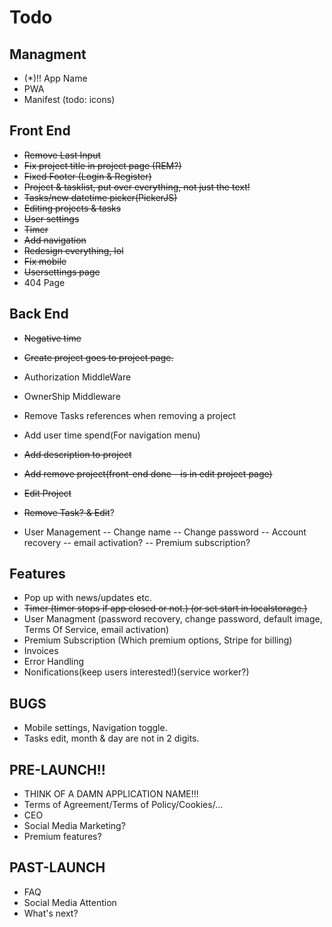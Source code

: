 # Todo

## Managment
 - (*)!! App Name
 - PWA
 - Manifest (todo: icons)

## Front End
 - ~~Remove Last Input~~
 - ~~Fix project title in project page (REM?)~~
 - ~~Fixed Footer (Login & Register)~~
 - ~~Project & tasklist, put <a> over everything, not just the text!~~
 - ~~Tasks/new datetime picker(PickerJS)~~
 - ~~Editing projects & tasks~~
 - ~~User settings~~
 - ~~Timer~~
 - ~~Add navigation~~
 - ~~Redesign everything, lol~~
 - ~~Fix mobile~~
 - ~~Usersettings page~~
 - 404 Page

## Back End
 - ~~Negative time~~ 
 - ~~Create project goes to project page.~~
 - Authorization MiddleWare
 - OwnerShip Middleware
 - Remove Tasks references when removing a project
 - Add user time spend(For navigation menu)

 - ~~Add description to project~~
 - ~~Add remove project(front-end done - is in edit project page)~~
 - ~~Edit Project~~
 - ~~Remove Task? & Edit~~?

 - User Management
 -- Change name
 -- Change password
 -- Account recovery
 -- email activation?
 -- Premium subscription?

##  Features
 - Pop up with news/updates etc.
 - ~~Timer (timer stops if app closed or not.) (or set start in localstorage.)~~
 - User Managment (password recovery, change password, default image, Terms Of Service, email activation)
 - Premium Subscription (Which premium options, Stripe for billing)
 - Invoices
 - Error Handling
 - Nonifications(keep users interested!)(service worker?)

## BUGS
 - Mobile settings, Navigation toggle.
 - Tasks edit, month & day are not in 2 digits.

## PRE-LAUNCH!!
 - THINK OF A DAMN APPLICATION NAME!!!
 - Terms of Agreement/Terms of Policy/Cookies/...
 - CEO
 - Social Media Marketing?
 - Premium features?

## PAST-LAUNCH
 - FAQ
 - Social Media Attention
 - What's next?